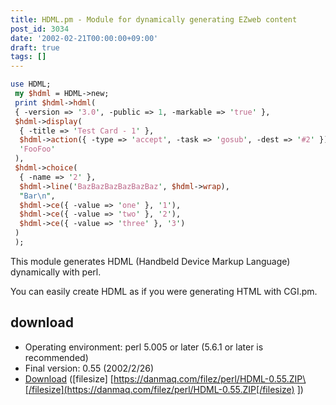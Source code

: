 ```yaml
---
title: HDML.pm - Module for dynamically generating EZweb content
post_id: 3034
date: '2002-02-21T00:00:00+09:00'
draft: true
tags: []
---
```


```Perl
use HDML; 
 my $hdml = HDML->new; 
 print $hdml->hdml( 
 { -version => '3.0', -public => 1, -markable => 'true' }, 
 $hdml->display( 
  { -title => 'Test Card - 1' }, 
  $hdml->action({ -type => 'accept', -task => 'gosub', -dest => '#2' }), 
  'FooFoo' 
 ), 
 $hdml->choice( 
  { -name => '2' }, 
  $hdml->line('BazBazBazBazBazBaz', $hdml->wrap), 
  "Bar\n", 
  $hdml->ce({ -value => 'one' }, '1'), 
  $hdml->ce({ -value => 'two' }, '2'), 
  $hdml->ce({ -value => 'three' }, '3') 
 ) 
 ); 

```

This module generates HDML (Handbeld Device Markup Language) dynamically with perl.

You can easily create HDML as if you were generating HTML with CGI.pm.

## download

*   Operating environment: perl 5.005 or later (5.6.1 or later is recommended)
*   Final version: 0.55 (2002/2/26)
*   [Download](https://danmaq.com/filez/perl/HDML-0.55.ZIP) (\[filesize\] [https://danmaq.com/filez/perl/HDML-0.55.ZIP\[/filesize](https://danmaq.com/filez/perl/HDML-0.55.ZIP[/filesize) \])
